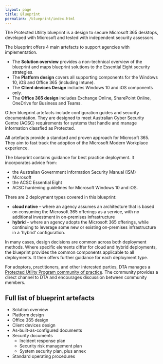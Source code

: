 ```yaml
---
layout: page
title: Blueprint
permalink: /blueprint/index.html
---
```


The Protected Utility blueprint is a design to secure Microsoft 365 desktops, developed with Microsoft and tested with independent security assessors.

The blueprint offers 4 main artefacts to support agencies with implementation.

* The **Solution overview** provides a non-technical overview of the blueprint and maps blueprint solutions to the Essential Eight security strategies.
*	The **Platform design** covers all supporting components for the Windows 10, iOS and Office 365 (including Intune).
*	The **Client devices Design** includes Windows 10 and iOS components only.
*	The **Office 365 design** includes Exchange Online, SharePoint Online, OneDrive for Business and Teams.

Other blueprint artefacts include configuration guides and security documentation. They are designed to meet Australian Cyber Security Centre (ACSC) requirements for systems that handle and manage information classfied as Protected. 

All artefacts provide a standard and proven approach for Microsoft 365. They aim to fast track the adoption of the Microsoft Modern Workplace experience.

The blueprint contains guidance for best practice deployment. It incorporates advice from:
* the Australian Government Information Security Manual (ISM)
* Microsoft
* the ACSC Essential Eight
* ACSC hardening guidelines for Microsoft Windows 10 and iOS. 

There are 2 deployment types covered in this blueprint:

* **cloud native** – where an agency assumes an architecture that is based on consuming the Microsoft 365 offerings as a service, with no additional investment in on-premises infrastructure
* **hybrid** – where an agency adopts the Microsoft 365 offerings, while continuing to leverage some new or existing on-premises infrastructure in a 'hybrid' configuration. 

In many cases, design decisions are common across both deployment methods. Where specific elements differ for cloud and hybrid deployments, the blueprint provides the common components applicable to all deployments. It then offers further guidance for each deployment type.

For adoptors, practitioners, and other interested parties, DTA manages a [Protected Utility Program community of practice](https://community.desktop.gov.au/). The community provides a direct channel to DTA and encourages discussion between community members.

## Full list of blueprint artefacts

* Solution overview
* Platform design
* Office 365 design
* Client devices design
* As-built-as-configured documents
* Security documents
  * Incident response plan
  * Security risk management plan
  * System security plan, plus annex
* Standard operating procedures
